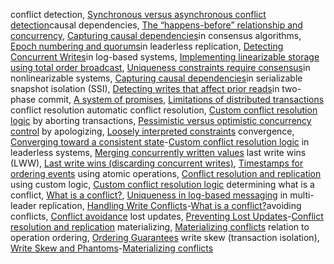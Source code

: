 conflict detection, [Synchronous versus asynchronous conflict detection](ch05.html#idm140605775963712)causal dependencies, [The “happens-before” relationship and concurrency](ch05.html#idm140605775565440), [Capturing causal dependencies](ch09.html#idm140605759595168)in consensus algorithms, [Epoch numbering and quorums](ch09.html#idm140605758899056)in leaderless replication, [Detecting Concurrent Writes](ch05.html#idm140605775608784)in log-based systems, [Implementing linearizable storage using total order broadcast](ch09.html#idm140605759412368), [Uniqueness constraints require consensus](ch12.html#idm140605755177584)in nonlinearizable systems, [Capturing causal dependencies](ch09.html#idm140605759584928)in serializable snapshot isolation (SSI), [Detecting writes that affect prior reads](ch07.html#idm140605761306704)in two-phase commit, [A system of promises](ch09.html#idm140605759215968), [Limitations of distributed transactions](ch09.html#idm140605759047856) conflict resolution automatic conflict resolution, [Custom conflict resolution logic](ch05.html#idm140605775913344)
by aborting transactions, [Pessimistic versus optimistic concurrency control](ch07.html#idm140605761371168)
by apologizing, [Loosely interpreted constraints](ch12.html#idm140605755013648)
convergence, [Converging toward a consistent state](ch05.html#ix_confconverg)-[Custom conflict resolution logic](ch05.html#idm140605775881840)
in leaderless systems, [Merging concurrently written values](ch05.html#idm140605775498272)
last write wins (LWW), [Last write wins (discarding concurrent writes)](ch05.html#idm140605775588240), [Timestamps for ordering events](ch08.html#idm140605760724816)
using atomic operations, [Conflict resolution and replication](ch07.html#idm140605761946848)
using custom logic, [Custom conflict resolution logic](ch05.html#idm140605775927376) determining what is a conflict, [What is a conflict?](ch05.html#idm140605775876064), [Uniqueness in log-based messaging](ch12.html#idm140605755145392)
in multi-leader replication, [Handling Write Conflicts](ch05.html#ix_conflictwrmultilead)-[What is a conflict?](ch05.html#idm140605775868832)avoiding conflicts, [Conflict avoidance](ch05.html#idm140605775959920)
lost updates, [Preventing Lost Updates](ch07.html#ix_conflictlost)-[Conflict resolution and replication](ch07.html#idm140605761931296)
materializing, [Materializing conflicts](ch07.html#idm140605761675440)
relation to operation ordering, [Ordering Guarantees](ch09.html#idm140605759688688)
write skew (transaction isolation), [Write Skew and Phantoms](ch07.html#ix_conflictwrskew)-[Materializing conflicts](ch07.html#idm140605761668016)